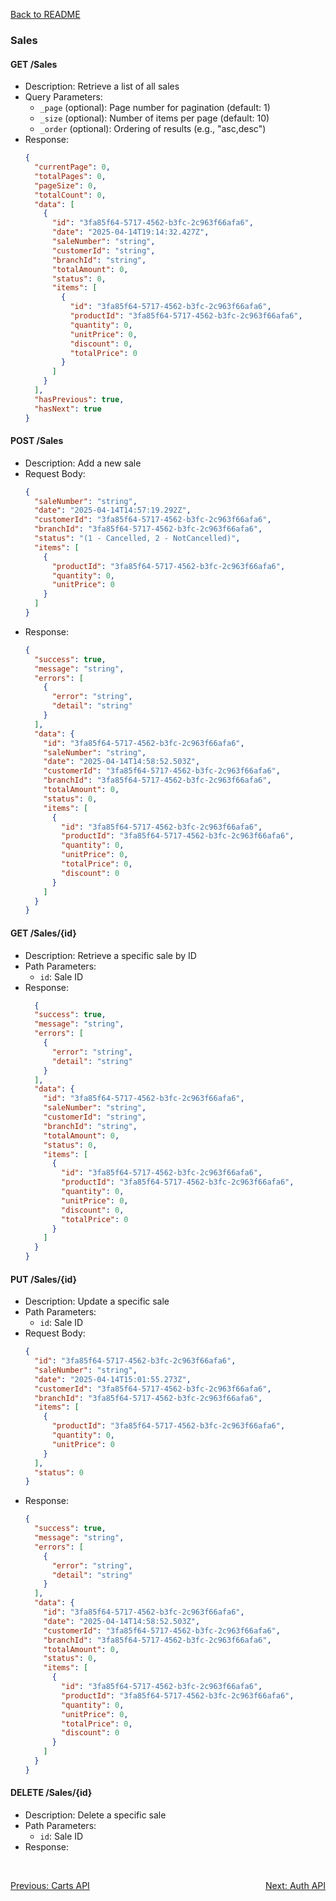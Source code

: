 [Back to README](../README.md)

### Sales

#### GET /Sales
- Description: Retrieve a list of all sales
- Query Parameters:
  - `_page` (optional): Page number for pagination (default: 1)
  - `_size` (optional): Number of items per page (default: 10)
  - `_order` (optional): Ordering of results (e.g., "asc,desc")
- Response: 
  ```json
  {
    "currentPage": 0,
    "totalPages": 0,
    "pageSize": 0,
    "totalCount": 0,
    "data": [
      {
        "id": "3fa85f64-5717-4562-b3fc-2c963f66afa6",
        "date": "2025-04-14T19:14:32.427Z",
        "saleNumber": "string",
        "customerId": "string",
        "branchId": "string",
        "totalAmount": 0,
        "status": 0,
        "items": [
          {
            "id": "3fa85f64-5717-4562-b3fc-2c963f66afa6",
            "productId": "3fa85f64-5717-4562-b3fc-2c963f66afa6",
            "quantity": 0,
            "unitPrice": 0,
            "discount": 0,
            "totalPrice": 0
          }
        ]
      }
    ],
    "hasPrevious": true,
    "hasNext": true
  }
  ```

#### POST /Sales
- Description: Add a new sale
- Request Body:
  ```json
  {
    "saleNumber": "string",
    "date": "2025-04-14T14:57:19.292Z",
    "customerId": "3fa85f64-5717-4562-b3fc-2c963f66afa6",
    "branchId": "3fa85f64-5717-4562-b3fc-2c963f66afa6",
    "status": "(1 - Cancelled, 2 - NotCancelled)",
    "items": [
      {
        "productId": "3fa85f64-5717-4562-b3fc-2c963f66afa6",
        "quantity": 0,
        "unitPrice": 0
      }
    ]
  }
  ```
- Response: 
  ```json
  {
    "success": true,
    "message": "string",
    "errors": [
      {
        "error": "string",
        "detail": "string"
      }
    ],
    "data": {
      "id": "3fa85f64-5717-4562-b3fc-2c963f66afa6",
      "saleNumber": "string",
      "date": "2025-04-14T14:58:52.503Z",
      "customerId": "3fa85f64-5717-4562-b3fc-2c963f66afa6",
      "branchId": "3fa85f64-5717-4562-b3fc-2c963f66afa6",
      "totalAmount": 0,
      "status": 0,
      "items": [
        {
          "id": "3fa85f64-5717-4562-b3fc-2c963f66afa6",
          "productId": "3fa85f64-5717-4562-b3fc-2c963f66afa6",
          "quantity": 0,
          "unitPrice": 0,
          "totalPrice": 0,
          "discount": 0
        }
      ]
    }
  }
  ```

#### GET /Sales/{id}
- Description: Retrieve a specific sale by ID
- Path Parameters:
  - `id`: Sale ID
- Response: 
  ```json
    {
    "success": true,
    "message": "string",
    "errors": [
      {
        "error": "string",
        "detail": "string"
      }
    ],
    "data": {
      "id": "3fa85f64-5717-4562-b3fc-2c963f66afa6",
      "saleNumber": "string",
      "customerId": "string",
      "branchId": "string",
      "totalAmount": 0,
      "status": 0,
      "items": [
        {
          "id": "3fa85f64-5717-4562-b3fc-2c963f66afa6",
          "productId": "3fa85f64-5717-4562-b3fc-2c963f66afa6",
          "quantity": 0,
          "unitPrice": 0,
          "discount": 0,
          "totalPrice": 0
        }
      ]
    }
  }
  ```

#### PUT /Sales/{id}
- Description: Update a specific sale
- Path Parameters:
  - `id`: Sale ID
- Request Body:
  ```json
  {
    "id": "3fa85f64-5717-4562-b3fc-2c963f66afa6",
    "saleNumber": "string",
    "date": "2025-04-14T15:01:55.273Z",
    "customerId": "3fa85f64-5717-4562-b3fc-2c963f66afa6",
    "branchId": "3fa85f64-5717-4562-b3fc-2c963f66afa6",
    "items": [
      {
        "productId": "3fa85f64-5717-4562-b3fc-2c963f66afa6",
        "quantity": 0,
        "unitPrice": 0
      }
    ],
    "status": 0
  }
  ```
- Response: 
  ```json
  {
    "success": true,
    "message": "string",
    "errors": [
      {
        "error": "string",
        "detail": "string"
      }
    ],
    "data": {
      "id": "3fa85f64-5717-4562-b3fc-2c963f66afa6",
      "date": "2025-04-14T14:58:52.503Z",
      "customerId": "3fa85f64-5717-4562-b3fc-2c963f66afa6",
      "branchId": "3fa85f64-5717-4562-b3fc-2c963f66afa6",
      "totalAmount": 0,
      "status": 0,
      "items": [
        {
          "id": "3fa85f64-5717-4562-b3fc-2c963f66afa6",
          "productId": "3fa85f64-5717-4562-b3fc-2c963f66afa6",
          "quantity": 0,
          "unitPrice": 0,
          "totalPrice": 0,
          "discount": 0
        }
      ]
    }
  }
  ```

#### DELETE /Sales/{id}
- Description: Delete a specific sale
- Path Parameters:
  - `id`: Sale ID
- Response: 
  ```

  ```
<br/>
<div style="display: flex; justify-content: space-between;">
  <a href="./carts-api.md">Previous: Carts API</a>
  <a href="./auth-api.md">Next: Auth API</a>
</div>
